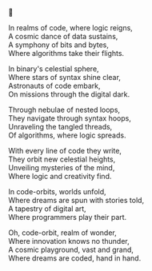 🤌

In realms of code, where logic reigns,<br>
A cosmic dance of data sustains,<br>
A symphony of bits and bytes,<br>
Where algorithms take their flights.<br>

In binary's celestial sphere,<br>
Where stars of syntax shine clear,<br>
Astronauts of code embark,<br>
On missions through the digital dark.<br>

Through nebulae of nested loops,<br>
They navigate through syntax hoops,<br>
Unraveling the tangled threads,<br>
Of algorithms, where logic spreads.<br>

With every line of code they write,<br>
They orbit new celestial heights,<br>
Unveiling mysteries of the mind,<br>
Where logic and creativity find.<br>

In code-orbits, worlds unfold,<br>
Where dreams are spun with stories told,<br>
A tapestry of digital art,<br>
Where programmers play their part.<br>

Oh, code-orbit, realm of wonder,<br>
Where innovation knows no thunder,<br>
A cosmic playground, vast and grand,<br>
Where dreams are coded, hand in hand.

<!--
**code-orbit/code-orbit** is a ✨ _special_ ✨ repository because its `README.md` (this file) appears on your GitHub profile.

Here are some ideas to get you started:

- 🔭 I’m currently working on ...
- 🌱 I’m currently learning ...
- 👯 I’m looking to collaborate on ...
- 🤔 I’m looking for help with ...
- 💬 Ask me about ...
- 📫 How to reach me: ...
- 😄 Pronouns: ...
- ⚡ Fun fact: ...
-->
